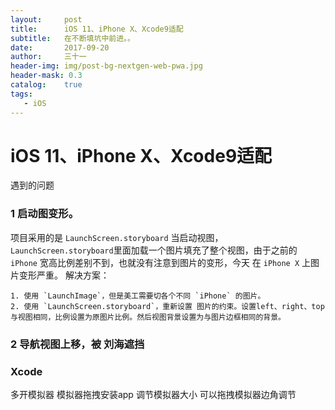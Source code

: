```yaml
---
layout:     post
title:      iOS 11、iPhone X、Xcode9适配
subtitle:   在不断填坑中前进。。
date:       2017-09-20
author:     三十一
header-img: img/post-bg-nextgen-web-pwa.jpg
header-mask: 0.3
catalog:    true
tags:
   - iOS
---
```


# iOS 11、iPhone X、Xcode9适配

遇到的问题

### 1 启动图变形。

项目采用的是 `LaunchScreen.storyboard` 当启动视图，`LaunchScreen.storyboard`里面加载一个图片填充了整个视图，由于之前的 `iPhone` 宽高比例差别不到，也就没有注意到图片的变形，今天 在 `iPhone X` 上图片变形严重。
解决方案：

    1. 使用 `LaunchImage`，但是美工需要切各个不同 `iPhone` 的图片。
    2. 使用 `LaunchScreen.storyboard`，重新设置 图片的约束。设置left、right、top与视图相同，比例设置为原图片比例。然后视图背景设置为与图片边框相同的背景。


### 2 导航视图上移，被 刘海遮挡


### Xcode 
多开模拟器
模拟器拖拽安装app
调节模拟器大小 可以拖拽模拟器边角调节


